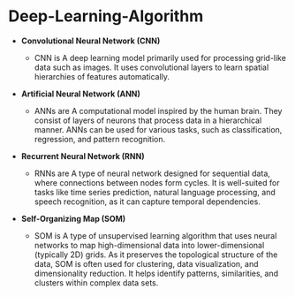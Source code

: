 # Deep-Learning-Algorithm

- **Convolutional Neural Network (CNN)**
  - CNN is A deep learning model primarily used for processing grid-like data such as images. It uses convolutional layers to learn spatial hierarchies of features automatically.

- **Artificial Neural Network (ANN)**
  - ANNs are A computational model inspired by the human brain. They consist of layers of neurons that process data in a hierarchical manner. ANNs can be used for various tasks, such as classification, regression, and pattern recognition.

- **Recurrent Neural Network (RNN)**
  - RNNs are A type of neural network designed for sequential data, where connections between nodes form cycles. It is well-suited for tasks like time series prediction, natural language processing, and speech recognition, as it can capture temporal dependencies.

- **Self-Organizing Map (SOM)**
  - SOM is A type of unsupervised learning algorithm that uses neural networks to map high-dimensional data into lower-dimensional (typically 2D) grids. As it preserves the topological structure of the data, SOM is often used for clustering, data visualization, and dimensionality reduction. It helps identify patterns, similarities, and clusters within complex data sets.

